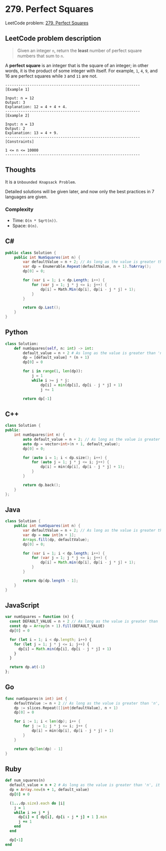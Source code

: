 # 279. Perfect Squares
LeetCode problem: [279. Perfect Squares](https://leetcode.com/problems/perfect-squares/)

## LeetCode problem description
> Given an integer `n`, return the **least** number of perfect square numbers that sum to `n`.

A **perfect square** is an integer that is the square of an integer; in other words, it is the product of some integer with itself. For example, `1`, `4`, `9`, and 16 are perfect squares while `3` and `11` are not.
```
-------------------------------------------------------------
[Example 1]

Input: n = 12
Output: 3
Explanation: 12 = 4 + 4 + 4.
-------------------------------------------------------------
[Example 2]

Input: n = 13
Output: 2
Explanation: 13 = 4 + 9.
-------------------------------------------------------------
[Constraints]

1 <= n <= 10000
-------------------------------------------------------------
```

## Thoughts
It is a `Unbounded Knapsack Problem`.

Detailed solutions will be given later, and now only the best practices in 7 languages are given.

### Complexity
* Time: `O(n * Sqrt(n))`.
* Space: `O(n)`.

## C#
```c#
public class Solution {
    public int NumSquares(int n) {
        var defaultValue = n + 2; // As long as the value is greater than 'n', it doesn't matter how much it is.
        var dp = Enumerable.Repeat(defaultValue, n + 1).ToArray();
        dp[0] = 0;

        for (var i = 1; i < dp.Length; i++) {
            for (var j = 1; j * j <= i; j++) {
                dp[i] = Math.Min(dp[i], dp[i - j * j] + 1);
            }
        }

        return dp.Last();
    }
}
```

## Python
```python
class Solution:
    def numSquares(self, n: int) -> int:
        default_value = n + 2 # As long as the value is greater than 'n', it doesn't matter how much it is.
        dp = [default_value] * (n + 1)
        dp[0] = 0

        for i in range(1, len(dp)):
            j = 1
            while i >= j * j:
                dp[i] = min(dp[i], dp[i - j * j] + 1)
                j += 1

        return dp[-1]
```

## C++
```cpp
class Solution {
public:
    int numSquares(int n) {
        auto default_value = n + 2; // As long as the value is greater than 'n', it doesn't matter how much it is.
        auto dp = vector<int>(n + 1, default_value);
        dp[0] = 0;

        for (auto i = 1; i < dp.size(); i++) {
            for (auto j = 1; j * j <= i; j++) {
                dp[i] = min(dp[i], dp[i - j * j] + 1);
            }
        }

        return dp.back();
    }
};
```

## Java
```java
class Solution {
    public int numSquares(int n) {
        var defaultValue = n + 2; // As long as the value is greater than 'n', it doesn't matter how much it is.
        var dp = new int[n + 1];
        Arrays.fill(dp, defaultValue);
        dp[0] = 0;

        for (var i = 1; i < dp.length; i++) {
            for (var j = 1; j * j <= i; j++) {
                dp[i] = Math.min(dp[i], dp[i - j * j] + 1);
            }
        }

        return dp[dp.length - 1];
    }
}
```

## JavaScript
```javascript
var numSquares = function (n) {
  const DEFAULT_VALUE = n + 2 // As long as the value is greater than 'n', it doesn't matter how much it is.
  const dp = Array(n + 1).fill(DEFAULT_VALUE)
  dp[0] = 0

  for (let i = 1; i < dp.length; i++) {
    for (let j = 1; j * j <= i; j++) {
      dp[i] = Math.min(dp[i], dp[i - j * j] + 1)
    }
  }

  return dp.at(-1)
};
```

## Go
```go
func numSquares(n int) int {
    defaultValue := n + 2 // As long as the value is greater than 'n', it doesn't matter how much it is.
    dp := slices.Repeat([]int{defaultValue}, n + 1)
    dp[0] = 0

    for i := 1; i < len(dp); i++ {
        for j := 1; j * j <= i; j++ {
            dp[i] = min(dp[i], dp[i - j * j] + 1)
        }
    }

    return dp[len(dp) - 1]
}
```

## Ruby
```ruby
def num_squares(n)
  default_value = n + 2 # As long as the value is greater than 'n', it doesn't matter how much it is.
  dp = Array.new(n + 1, default_value)
  dp[0] = 0

  (1...dp.size).each do |i|
    j = 1
    while i >= j * j
      dp[i] = [ dp[i], dp[i - j * j] + 1 ].min
      j += 1
    end
  end

  dp[-1]
end
```
